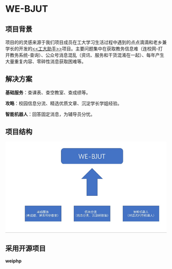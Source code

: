 
# WE-BJUT

## 项目背景

项目的的灵感来源于我们项目成员在工大学习生活过程中遇到的点点滴滴和老乡兼学长的开发的[<<工大助手>>](https://github.com/cjw1115/BJUTHelper)项目。主要问题集中在获取教务信息难（连校网-打开教务系统-查询）、公众号消息混乱（资讯、服务和干货混淆在一起）、每年产生大量重复内容、零碎性消息获取困难等。

## 解决方案

**基础服务**：查课表、查空教室、查成绩等。

**攻略**：校园信息分流、精选优质文章、沉淀学长学姐经验。

**智能机器人**：回答固定消息，为辅导员分忧。

## 项目结构
![项目结构图](https://github.com/xiefeifeigithub/resources/blob/master/images/WE-BJUT/WE-BJUT~Projectdiagram.png?raw=true)

## 采用开源项目
**weiphp**

